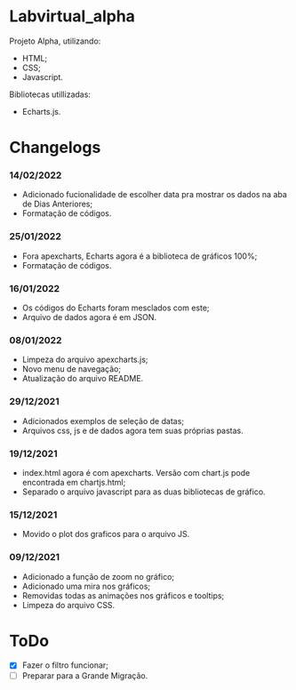 # Labvirtual_alpha

Projeto Alpha, utilizando:

- HTML;
- CSS;
- Javascript.

Bibliotecas utillizadas:

- Echarts.js.

# Changelogs

### 14/02/2022

- Adicionado fucionalidade de escolher data pra mostrar os dados na aba de Dias Anteriores;
- Formatação de códigos.

### 25/01/2022

- Fora apexcharts, Echarts agora é a biblioteca de gráficos 100%;
- Formatação de códigos.

### 16/01/2022

- Os códigos do Echarts foram mesclados com este;
- Arquivo de dados agora é em JSON.

### 08/01/2022

- Limpeza do arquivo apexcharts.js;
- Novo menu de navegação;
- Atualização do arquivo README.

### 29/12/2021

- Adicionados exemplos de seleção de datas;
- Arquivos css, js e de dados agora tem suas próprias pastas.

### 19/12/2021

- index.html agora é com apexcharts. Versão com chart.js pode encontrada em chartjs.html;
- Separado o arquivo javascript para as duas bibliotecas de gráfico.

### 15/12/2021

- Movido o plot dos graficos para o arquivo JS.

### 09/12/2021

- Adicionado a função de zoom no gráfico;
- Adicionado uma mira nos gráficos;
- Removidas todas as animações nos gráficos e tooltips;
- Limpeza do arquivo CSS.

# ToDo

- [x] Fazer o filtro funcionar;
- [ ] Preparar para a Grande Migração.
